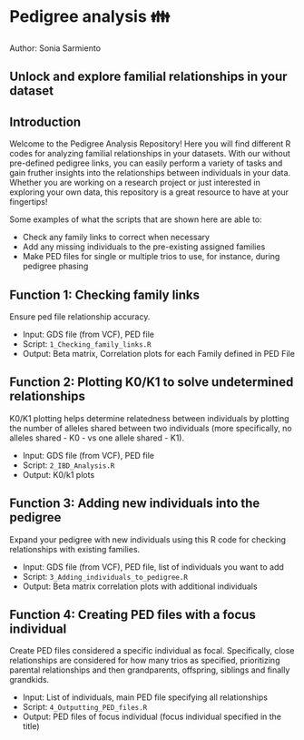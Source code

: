 # Pedigree analysis :family:
Author: Sonia Sarmiento

## Unlock and explore familial relationships in your dataset

## Introduction
Welcome to the Pedigree Analysis Repository! Here you will find different R codes for analyzing familial relationships in your datasets. With our without pre-defined pedigree links, you can easily perform a variety of tasks and gain fruther insights into the relationships between individuals in your data. Whether you are working on a research project or just interested in exploring your own data, this repository is a great resource to have at your fingertips!

Some examples of what the scripts that are shown here are able to:
* Check any family links to correct when necessary
* Add any missing individuals to the pre-existing assigned families
* Make PED files for single or multiple trios to use, for instance, during pedigree phasing


## Function 1: Checking family links
Ensure ped file relationship accuracy.
* Input: GDS file (from VCF), PED file
* Script: ```1_Checking_family_links.R```
* Output: Beta matrix, Correlation plots for each Family defined in PED File

## Function 2: Plotting K0/K1 to solve undetermined relationships
K0/K1 plotting helps determine relatedness between individuals by plotting the number of alleles shared between two individuals (more specifically, no alleles shared - K0 - vs one allele shared - K1).
* Input: GDS file (from VCF), PED file
* Script: ```2_IBD_Analysis.R```
* Output: K0/k1 plots


## Function 3: Adding new individuals into the pedigree
Expand your pedigree with new individuals using this R code for checking relationships with existing families.
* Input: GDS file (from VCF), PED file, list of individuals you want to add
* Script: ```3_Adding_individuals_to_pedigree.R```
* Output: Beta matrix correlation plots with additional individuals


## Function 4: Creating PED files with a focus individual
Create PED files considered a specific individual as focal. Specifically, close relationships are considered for how many trios as specified, prioritizing parental relationships and then grandparents, offspring, siblings and finally grandkids.
* Input: List of individuals, main PED file specifying all relationships
* Script: ```4_Outputting_PED_files.R```
* Output: PED files of focus individual (focus individual specified in the title)

